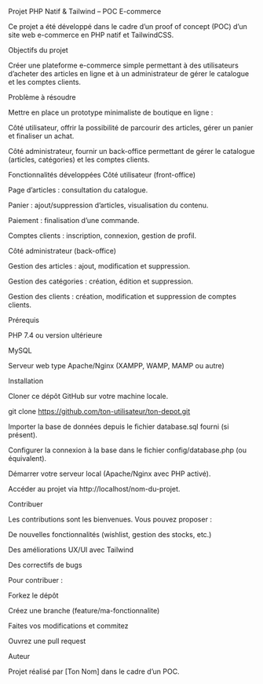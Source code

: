 Projet PHP Natif & Tailwind – POC E-commerce

Ce projet a été développé dans le cadre d’un proof of concept (POC) d’un site web e-commerce en PHP natif et TailwindCSS.

Objectifs du projet

Créer une plateforme e-commerce simple permettant à des utilisateurs d’acheter des articles en ligne et à un administrateur de gérer le catalogue et les comptes clients.

Problème à résoudre

Mettre en place un prototype minimaliste de boutique en ligne :

Côté utilisateur, offrir la possibilité de parcourir des articles, gérer un panier et finaliser un achat.

Côté administrateur, fournir un back-office permettant de gérer le catalogue (articles, catégories) et les comptes clients.

Fonctionnalités développées
Côté utilisateur (front-office)

Page d’articles : consultation du catalogue.

Panier : ajout/suppression d’articles, visualisation du contenu.

Paiement : finalisation d’une commande.

Comptes clients : inscription, connexion, gestion de profil.

Côté administrateur (back-office)

Gestion des articles : ajout, modification et suppression.

Gestion des catégories : création, édition et suppression.

Gestion des clients : création, modification et suppression de comptes clients.

Prérequis

PHP 7.4 ou version ultérieure

MySQL

Serveur web type Apache/Nginx (XAMPP, WAMP, MAMP ou autre)

Installation

Cloner ce dépôt GitHub sur votre machine locale.

git clone https://github.com/ton-utilisateur/ton-depot.git


Importer la base de données depuis le fichier database.sql fourni (si présent).

Configurer la connexion à la base dans le fichier config/database.php (ou équivalent).

Démarrer votre serveur local (Apache/Nginx avec PHP activé).

Accéder au projet via http://localhost/nom-du-projet.

Contribuer

Les contributions sont les bienvenues. Vous pouvez proposer :

De nouvelles fonctionnalités (wishlist, gestion des stocks, etc.)

Des améliorations UX/UI avec Tailwind

Des correctifs de bugs

Pour contribuer :

Forkez le dépôt

Créez une branche (feature/ma-fonctionnalite)

Faites vos modifications et commitez

Ouvrez une pull request

Auteur

Projet réalisé par [Ton Nom] dans le cadre d’un POC.
